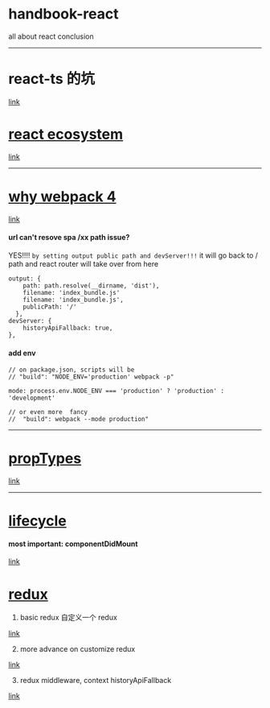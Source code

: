 # handbook-react
all about react conclusion

----


# react-ts 的坑
[link](https://github.com/eddy0/handbook-react/blob/master/react-ts.md)


#  [react ecosystem](https://github.com/eddy0/handbook-react/blob/master/webpack4.md)
[link](https://github.com/eddy0/handbook-react/blob/master/ecosystem.md)

---

# [why webpack 4](https://github.com/eddy0/handbook-react/blob/master/webpack4.md)
[link](https://github.com/eddy0/handbook-react/blob/master/webpack4.md)

#### url can't resove spa /xx path issue?
YES!!!!
`by setting output public path and devServer!!!`
it will go back to / path  and react router will take over from here

```
output: {
    path: path.resolve(__dirname, 'dist'),
    filename: 'index_bundle.js'
    filename: 'index_bundle.js',
    publicPath: '/'
  },
devServer: {
    historyApiFallback: true,
},
```

#### add env

```
// on package.json, scripts will be
// "build": "NODE_ENV='production' webpack -p"

mode: process.env.NODE_ENV === 'production' ? 'production' : 'development'

// or even more  fancy
//  "build": webpack --mode production"
```

---

# [propTypes](https://github.com/eddy0/handbook-react/blob/master/propType.md)
[link](https://github.com/eddy0/handbook-react/blob/master/propType.md)

---

# [lifecycle](https://github.com/eddy0/handbook-react/blob/master/lifecycle.md)

#### most important: componentDidMount

[link](https://github.com/eddy0/handbook-react/blob/master/lifecycle.md)


# [redux](https://github.com/eddy0/handbook-react/blob/master/redux.md)


1. basic redux 自定义一个 redux

[link](https://github.com/eddy0/handbook-react/blob/master/redux.md)

2. more advance on customize redux

[link](https://github.com/eddy0/handbook-react/blob/master/redux2.md)

3. redux middleware, context  historyApiFallback

[link](https://github.com/eddy0/handbook-react/blob/master/reduxMiddleware.md)
